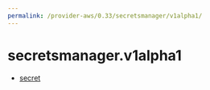 ```yaml
---
permalink: /provider-aws/0.33/secretsmanager/v1alpha1/
---
```


# secretsmanager.v1alpha1



* [secret](secret.md)